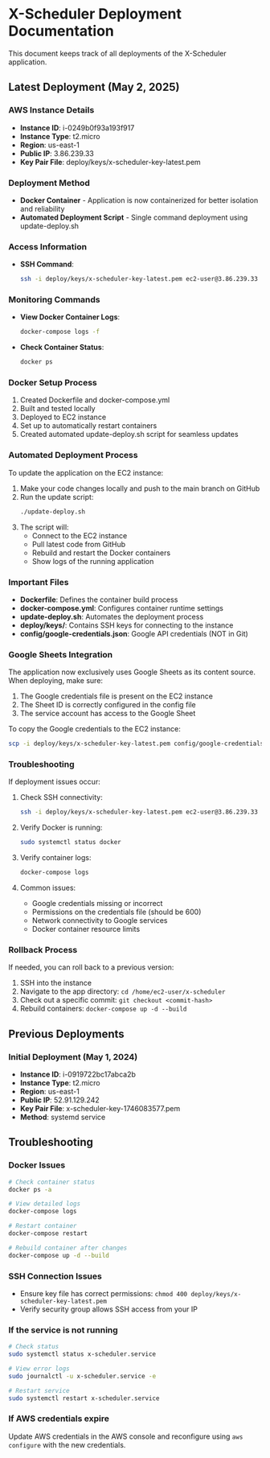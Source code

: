 # X-Scheduler Deployment Documentation

This document keeps track of all deployments of the X-Scheduler application.

## Latest Deployment (May 2, 2025)

### AWS Instance Details
- **Instance ID**: i-0249b0f93a193f917
- **Instance Type**: t2.micro
- **Region**: us-east-1
- **Public IP**: 3.86.239.33
- **Key Pair File**: deploy/keys/x-scheduler-key-latest.pem

### Deployment Method
- **Docker Container** - Application is now containerized for better isolation and reliability
- **Automated Deployment Script** - Single command deployment using update-deploy.sh

### Access Information
- **SSH Command**: 
  ```bash
  ssh -i deploy/keys/x-scheduler-key-latest.pem ec2-user@3.86.239.33
  ```

### Monitoring Commands
- **View Docker Container Logs**:
  ```bash
  docker-compose logs -f
  ```
- **Check Container Status**:
  ```bash
  docker ps
  ```

### Docker Setup Process
1. Created Dockerfile and docker-compose.yml
2. Built and tested locally
3. Deployed to EC2 instance
4. Set up to automatically restart containers
5. Created automated update-deploy.sh script for seamless updates

### Automated Deployment Process

To update the application on the EC2 instance:

1. Make your code changes locally and push to the main branch on GitHub
2. Run the update script:
   ```bash
   ./update-deploy.sh
   ```
3. The script will:
   - Connect to the EC2 instance
   - Pull latest code from GitHub
   - Rebuild and restart the Docker containers
   - Show logs of the running application

### Important Files

- **Dockerfile**: Defines the container build process
- **docker-compose.yml**: Configures container runtime settings
- **update-deploy.sh**: Automates the deployment process
- **deploy/keys/**: Contains SSH keys for connecting to the instance
- **config/google-credentials.json**: Google API credentials (NOT in Git)

### Google Sheets Integration

The application now exclusively uses Google Sheets as its content source. When deploying, make sure:

1. The Google credentials file is present on the EC2 instance
2. The Sheet ID is correctly configured in the config file
3. The service account has access to the Google Sheet

To copy the Google credentials to the EC2 instance:

```bash
scp -i deploy/keys/x-scheduler-key-latest.pem config/google-credentials.json ec2-user@3.86.239.33:/home/ec2-user/x-scheduler/config/
```

### Troubleshooting

If deployment issues occur:

1. Check SSH connectivity:
   ```bash
   ssh -i deploy/keys/x-scheduler-key-latest.pem ec2-user@3.86.239.33
   ```

2. Verify Docker is running:
   ```bash
   sudo systemctl status docker
   ```

3. Verify container logs:
   ```bash
   docker-compose logs
   ```

4. Common issues:
   - Google credentials missing or incorrect
   - Permissions on the credentials file (should be 600)
   - Network connectivity to Google services
   - Docker container resource limits

### Rollback Process

If needed, you can roll back to a previous version:

1. SSH into the instance
2. Navigate to the app directory: `cd /home/ec2-user/x-scheduler`
3. Check out a specific commit: `git checkout <commit-hash>`
4. Rebuild containers: `docker-compose up -d --build`

## Previous Deployments

### Initial Deployment (May 1, 2024)
- **Instance ID**: i-0919722bc17abca2b
- **Instance Type**: t2.micro
- **Region**: us-east-1
- **Public IP**: 52.91.129.242
- **Key Pair File**: x-scheduler-key-1746083577.pem
- **Method**: systemd service

## Troubleshooting

### Docker Issues
```bash
# Check container status
docker ps -a

# View detailed logs
docker-compose logs

# Restart container
docker-compose restart

# Rebuild container after changes
docker-compose up -d --build
```

### SSH Connection Issues
- Ensure key file has correct permissions: `chmod 400 deploy/keys/x-scheduler-key-latest.pem`
- Verify security group allows SSH access from your IP

### If the service is not running
```bash
# Check status
sudo systemctl status x-scheduler.service

# View error logs
sudo journalctl -u x-scheduler.service -e

# Restart service
sudo systemctl restart x-scheduler.service
```

### If AWS credentials expire
Update AWS credentials in the AWS console and reconfigure using `aws configure` with the new credentials. 